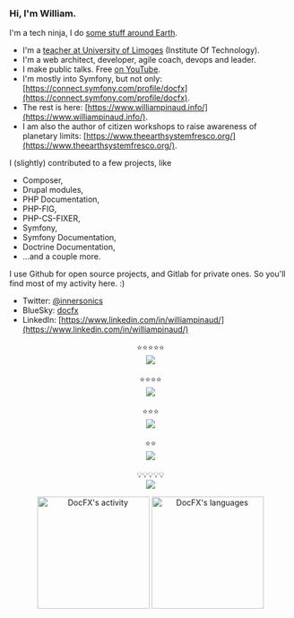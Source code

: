 ### Hi, I'm William.

I'm a tech ninja, I do [some stuff around Earth](https://www.linkedin.com/in/williampinaud).
- I'm a [teacher at University of Limoges](https://www.unilim.fr/annuaire/) (Institute Of Technology).
- I'm a web architect, developer, agile coach, devops and leader.
- I make public talks. Free [on YouTube](https://www.youtube.com/playlist?list=PLXi0A3nKmOU-NWDzbU85alWE5Ne4tElBi).
- I'm mostly into Symfony, but not only: [https://connect.symfony.com/profile/docfx](https://connect.symfony.com/profile/docfx).
- The rest is here: [https://www.williampinaud.info/](https://www.williampinaud.info/).
- I am also the author of citizen workshops to raise awareness of planetary limits: [https://www.theearthsystemfresco.org/](https://www.theearthsystemfresco.org/).

I (slightly) contributed to a few projects, like 
- Composer,
- Drupal modules,
- PHP Documentation,
- PHP-FIG,
- PHP-CS-FIXER,
- Symfony,
- Symfony Documentation,
- Doctrine Documentation,
- ...and a couple more.

I use Github for open source projects, and Gitlab for private ones. So you'll find most of my activity here. :)

- Twitter: [@innersonics](https://twitter.com/innersonics)
- BlueSky: [docfx](https://bsky.app/profile/docfx.bsky.social)
- LinkedIn: [https://www.linkedin.com/in/williampinaud/](https://www.linkedin.com/in/williampinaud/)

<p align="center">
    ⭐⭐⭐⭐⭐
    <br>
    <img src="https://skillicons.dev/icons?i=php,symfony,html,css,tailwind,regex,mysql,postgres,md,docker,phpstorm" />
    <br><br>
    ⭐⭐⭐⭐
    <br>
    <img src="https://skillicons.dev/icons?i=js,cassandra,mongodb,wordpress,sass,jquery,git,nginx" />
    <br><br>
    ⭐⭐⭐
    <br>
    <img src="https://skillicons.dev/icons?i=redis,vim,bash,idea,linux,debian,github" />
    <br><br>
    ⭐⭐
    <br>
    <img src="https://skillicons.dev/icons?i=ansible,go,nodejs,py,aws,vscode" />
    <br><br>
    💡💡💡💡💡
    <br>
    <img src="https://skillicons.dev/icons?i=ae,ps,pr,svg,ableton,discord" />
</p>

<div align="center">
  <img height="200em" src="https://github-readme-stats-seven-zeta-56.vercel.app/api?username=DocFX&count_private=true&theme=radical" alt="DocFX's activity" />
  <img height="200em" src="https://github-readme-stats-seven-zeta-56.vercel.app/api/top-langs/?username=DocFX&layout=compact&theme=radical" alt="DocFX's languages" />
</div>
